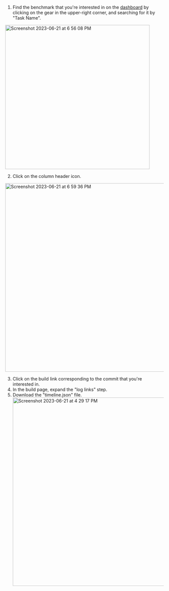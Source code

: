 1. Find the benchmark that you're interested in on the
   [dashboard](https://flutter-dashboard.appspot.com/#/build) by clicking on the
   gear in the upper-right corner, and searching for it by "Task Name".

<img width="459" alt="Screenshot 2023-06-21 at 6 56 08 PM" src="https://github.com/flutter/flutter/assets/6343103/3e911534-7d2f-4668-8b63-2a23e8fe82ab">

2. Click on the column header icon.

<img width="600" alt="Screenshot 2023-06-21 at 6 59 36 PM" src="https://github.com/flutter/flutter/assets/6343103/a0371897-46e7-49ad-a732-66f0007044aa">

3. Click on the build link corresponding to the commit that you're interested
   in.
1. In the build page, expand the "log links" step.
1. Download the "timeline.json" file.
   <img width="600" alt="Screenshot 2023-06-21 at 4 29 17 PM" src="https://github.com/flutter/flutter/assets/6343103/96265b6c-c6e5-413c-909d-580dbf208c29">
